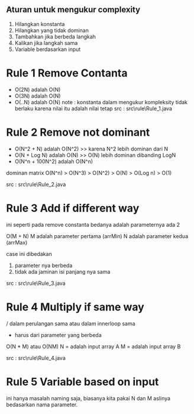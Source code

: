## Aturan untuk mengukur complexity
1. Hilangkan konstanta
2. Hilangkan yang tidak dominan
3. Tambahkan jika berbeda langkah
4. Kalikan jika langkah sama
5. Variable berdasarkan input

# Rule 1 Remove Contanta
- O(2N)  adalah O(N)
- O(3N)  adalah O(N)
- O(..N) adalah O(N)
note : konstanta dalam mengukur kompleksity tidak berlaku karena nilai itu adalah nilai tetap
src : src\rule\Rule_1.java

# Rule 2 Remove not dominant
- O(N^2 + N)        adalah O(N^2) >> karena N^2 lebih dominan dari N
- O(N + Log N)      adalah O(N)   >> O(N) lebih dominan dibanding LogN
- O(N^n + 100N^2)   adalah O(N^n)

dominan matrix
O(N^n) > O(N^3) > O(N^2) > O(N) > O(Log n) > O(1)

src : src\rule\Rule_2.java

# Rule 3 Add if different way
ini seperti pada remove constanta bedanya adalah parameternya ada 2

O(M + N)
M adalah parameter pertama (arrMin)
N adalah parameter kedua (arrMax)

case ini dibedakan
1. parameter nya berbeda
2. tidak ada jaminan isi panjang nya sama

src : src\rule\Rule_3.java

# Rule 4 Multiply if same way
/ dalam perulangan sama atau dalam innerloop sama
- harus dari parameter yang berbeda

O(N * M) atau O(NM)
N = adalah input array A
M = adalah input array B

src : src\rule\Rule_4.java

# Rule 5 Variable based on input
ini hanya masalah naming saja, biasanya kita pakai N dan M
aslinya bedasarkan nama parameter.